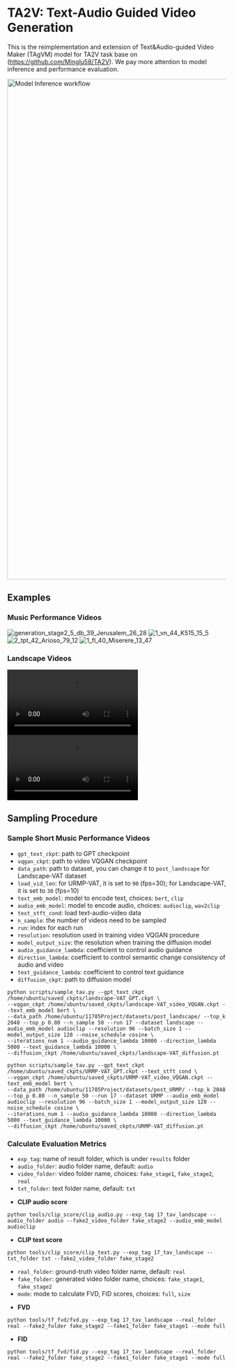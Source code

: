 # TA2V: Text-Audio Guided Video Generation
This is the reimplementation and extension of Text&Audio-guided Video Maker (TAgVM) model for TA2V task base on (https://github.com/Minglu58/TA2V). We pay more attention to model inference and performance evaluation.

<img width="1150" alt="Model Inference workflow" src="https://github.com/uwanny/11785Project/blob/main/figure/project.png">

## Examples
### Music Performance Videos

![generation_stage2_5_db_39_Jerusalem_26_28](https://github.com/Minglu58/TA2V/assets/95404453/4fa0bf08-1ef4-4011-b8e1-5e519fd811d7)
![1_vn_44_K515_15_5](https://github.com/Minglu58/TA2V/assets/95404453/f2d520e8-c544-4a4b-bb18-3313a689d280)
![2_tpt_42_Arioso_79_12](https://github.com/Minglu58/TA2V/assets/95404453/32fd7a40-9c4d-4329-9b20-7946c116b298)
![1_fl_40_Miserere_13_47](https://github.com/Minglu58/TA2V/assets/95404453/9893d660-7656-4440-9528-679f80b3d468)

### Landscape Videos
![generation_stage2_fire_crackling_136_1_44](https://github.com/uwanny/11785Project/blob/main/results_landscape/17_tav_landscape/fake_stage2/generation_stage2_fire_crackling_136_1_44.mp4)
![generation_stage2_splashing_water_141_2_0](https://github.com/uwanny/11785Project/blob/main/results_landscape/17_tav_landscape/fake_stage2/generation_stage2_splashing_water_141_2_0.mp4)


## Sampling Procedure
### Sample Short Music Performance Videos
- `gpt_text_ckpt`: path to GPT checkpoint
- `vqgan_ckpt`: path to video VQGAN checkpoint
- `data_path`: path to dataset, you can change it to `post_landscape` for Landscape-VAT dataset
- `load_vid_len`: for URMP-VAT, it is set to `90` (fps=30); for Landscape-VAT, it is set to `30` (fps=10)
- `text_emb_model`: model to encode text, choices: `bert`, `clip`
- `audio_emb_model`: model to encode audio, choices: `audioclip`, `wav2clip`
- `text_stft_cond`: load text-audio-video data
- `n_sample`: the number of videos need to be sampled
- `run`: index for each run
- `resolution`: resolution used in training video VQGAN procedure
- `model_output_size`: the resolution when training the diffusion model
- `audio_guidance_lambda`: coefficient to control audio guidance
- `direction_lambda`: coefficient to control semantic change consistency of audio and video
- `text_guidance_lambda`: coefficient to control text guidance
- `diffusion_ckpt`: path to diffusion model
```
python scripts/sample_tav.py --gpt_text_ckpt /home/ubuntu/saved_ckpts/landscape-VAT_GPT.ckpt \
--vqgan_ckpt /home/ubuntu/saved_ckpts/landscape-VAT_video_VQGAN.ckpt --text_emb_model bert \
--data_path /home/ubuntu/11785Project/datasets/post_landscape/ --top_k 2048 --top_p 0.80 --n_sample 50 --run 17 --dataset landscape --audio_emb_model audioclip --resolution 96 --batch_size 1 --model_output_size 128 --noise_schedule cosine \
--iterations_num 1 --audio_guidance_lambda 10000 --direction_lambda 5000 --text_guidance_lambda 10000 \
--diffusion_ckpt /home/ubuntu/saved_ckpts/landscape-VAT_diffusion.pt
```
```
python scripts/sample_tav.py --gpt_text_ckpt /home/ubuntu/saved_ckpts/URMP-VAT_GPT.ckpt --text_stft_cond \
--vqgan_ckpt /home/ubuntu/saved_ckpts/URMP-VAT_video_VQGAN.ckpt --text_emb_model bert \
--data_path /home/ubuntu/11785Project/datasets/post_URMP/ --top_k 2048 --top_p 0.80 --n_sample 50 --run 17 --dataset URMP --audio_emb_model audioclip --resolution 96 --batch_size 1 --model_output_size 128 --noise_schedule cosine \
--iterations_num 1 --audio_guidance_lambda 10000 --direction_lambda 5000 --text_guidance_lambda 10000 \
--diffusion_ckpt /home/ubuntu/saved_ckpts/URMP-VAT_diffusion.pt
```
### Calculate Evaluation Metrics
- `exp_tag`: name of result folder, which is under `results` folder
- `audio_folder`: audio folder name, default: `audio`
- `video_folder`: video folder name, choices: `fake_stage1`, `fake_stage2`, `real`
- `txt_folder`: text folder name, default: `txt`
* **CLIP audio score**
```
python tools/clip_score/clip_audio.py --exp_tag 17_tav_landscape --audio_folder audio --fake2_video_folder fake_stage2 --audio_emb_model audioclip
```
* **CLIP text score**
```
python tools/clip_score/clip_text.py --exp_tag 17_tav_landscape --txt_folder txt --fake2_video_folder fake_stage2
```

- `real_folder`: ground-truth video folder name, default: `real`
- `fake_folder`: generated video folder name, choices: `fake_stage1`, `fake_stage2`
- `mode`: mode to calculate FVD, FID scores, choices: `full`, `size`
* **FVD**
```
python tools/tf_fvd/fvd.py --exp_tag 17_tav_landscape --real_folder real --fake2_folder fake_stage2 --fake1_folder fake_stage1 --mode full
```
* **FID**
```
python tools/tf_fvd/fid.py --exp_tag 17_tav_landscape --real_folder real --fake2_folder fake_stage2 --fake1_folder fake_stage1 --mode full
```